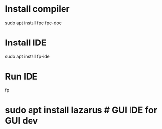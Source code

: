 # Install compiler
sudo apt install fpc fpc-doc

# Install IDE
sudo apt install fp-ide
# Run IDE
fp


# sudo apt install lazarus # GUI IDE for GUI dev
